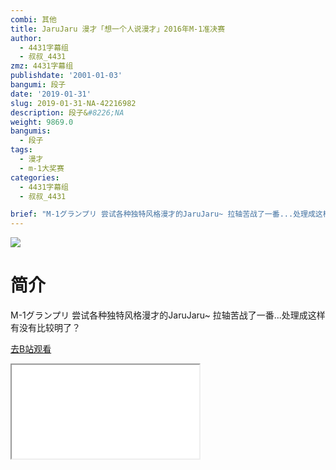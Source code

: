 ```yaml
---
combi: 其他
title: JaruJaru 漫才「想一个人说漫才」2016年M-1准决赛
author:
  - 4431字幕组
  - 叔叔_4431
zmz: 4431字幕组
publishdate: '2001-01-03'
bangumi: 段子
date: '2019-01-31'
slug: 2019-01-31-NA-42216982
description: 段子&#8226;NA
weight: 9869.0
bangumis:
  - 段子
tags:
  - 漫才
  - m-1大奖赛
categories:
  - 4431字幕组
  - 叔叔_4431

brief: "M-1グランプリ 尝试各种独特风格漫才的JaruJaru~ 拉轴苦战了一番...处理成这样有没有比较明了？"
---
```

![](https://i.imgur.com/oaoCw3T.jpg)
# 简介  
M-1グランプリ
尝试各种独特风格漫才的JaruJaru~
拉轴苦战了一番...处理成这样有没有比较明了？  

[去B站观看](https://www.bilibili.com/video/av42216982/)
<div class ="resp-container"><iframe class="testiframe" src="//player.bilibili.com/player.html?aid=42216982"", scrolling="no", allowfullscreen="true" > </iframe></div> 
